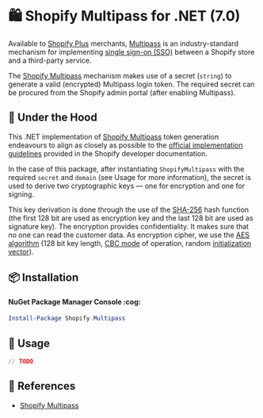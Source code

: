 # :shopping: Shopify Multipass for .NET (7.0)

Available to [Shopify Plus](https://www.shopify.com/plus) merchants, [Multipass](https://shopify.dev/docs/api/multipass) is an industry-standard mechanism for implementing [single sign-on (SSO)](https://en.wikipedia.org/wiki/Single_sign-on) between a Shopify store and a third-party service.

The [Shopify Multipass](https://shopify.dev/docs/api/multipass) mechanism makes use of a secret (`string`) to generate a valid (encrypted) Multipass login token. The required secret can be procured from the Shopify admin portal (after enabling Multipass).

## :wrench:	Under the Hood
This .NET implementation of [Shopify Multipass](https://shopify.dev/docs/api/multipass) token generation endeavours to align as closely as possible to the [official implementation guidelines](https://shopify.dev/docs/api/multipass#example-implementation) provided in the Shopify developer documentation.

In the case of this package, after instantiating `ShopifyMultipass` with the required `secret` and `domain` (see Usage for more information), the secret is used to derive two cryptographic keys — one for encryption and one for signing. 

This key derivation is done through the use of the [SHA-256](https://en.wikipedia.org/wiki/SHA-2) hash function (the first 128 bit are used as encryption key and the last 128 bit are used as signature key). The encryption provides confidentiality. It makes sure that no one can read the customer data. As encryption cipher, we use the [AES algorithm](https://en.wikipedia.org/wiki/Advanced_Encryption_Standard) (128 bit key length, [CBC mode](https://en.wikipedia.org/wiki/Block_cipher_mode_of_operation) of operation, random [initialization vector](https://en.wikipedia.org/wiki/Initialization_vector)).

## :package: Installation

#### NuGet Package Manager Console :cog:
```powershell
Install-Package Shopify.Multipass
```

## :hammer: Usage
```csharp
// TODO
```

## :file_folder:	 References
- [Shopify Multipass](https://shopify.dev/docs/api/multipass)